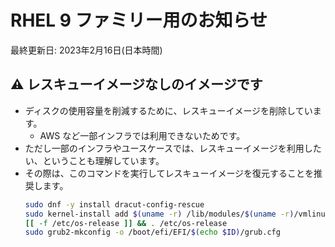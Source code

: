 # RHEL 9 ファミリー用のお知らせ

最終更新日: 2023年2月16日(日本時間)

## ⚠︎ レスキューイメージなしのイメージです

- ディスクの使用容量を削減するために、レスキューイメージを削除しています。
  - AWS など一部インフラでは利用できないためです。
- ただし一部のインフラやユースケースでは、レスキューイメージを利用したい、ということも理解しています。
- その際は、このコマンドを実行してレスキューイメージを復元することを推奨します。
  ```sh
  sudo dnf -y install dracut-config-rescue
  sudo kernel-install add $(uname -r) /lib/modules/$(uname -r)/vmlinuz
  [[ -f /etc/os-release ]] && . /etc/os-release
  sudo grub2-mkconfig -o /boot/efi/EFI/$(echo $ID)/grub.cfg
  ```
